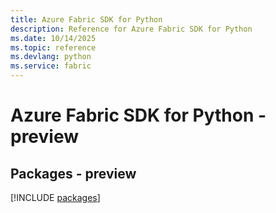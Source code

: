 ```yaml
---
title: Azure Fabric SDK for Python
description: Reference for Azure Fabric SDK for Python
ms.date: 10/14/2025
ms.topic: reference
ms.devlang: python
ms.service: fabric
---
```

# Azure Fabric SDK for Python - preview
## Packages - preview
[!INCLUDE [packages](fabric-index.md)]